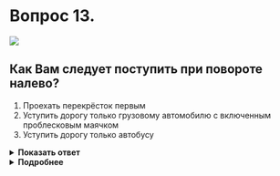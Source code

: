 # Вопрос 13.

![](https://s.drom.ru/i24227/pdd/tickets/2016/1542608982.jpg)

## Как Вам следует поступить при повороте налево?

1. Проехать перекрёсток первым
2. Уступить дорогу только грузовому автомобилю с включенным проблесковым маячком
3. Уступить дорогу только автобусу

<details>
<summary><b>Показать ответ</b></summary>
Правильный ответ: 3
</details>
<details>
<summary><b>Подробнее</b></summary>
Перекрёсток регулируемый. Знаки приоритета «не работают». Грузовик с «жёлтой мигалкой» стоит и дожидается разрешающего ему движение сигнала светофора, так как отступать от требований сигналов светофора жёлтый специальный сигнал не разрешает. Вы при повороте налево обязаны уступить дорогу транспортным средствам, движущимся прямо со встречного направления. Уступаете дорогу автобусу.
(Пункты 3.4, 13.3, 13.4 ПДД)
</details>